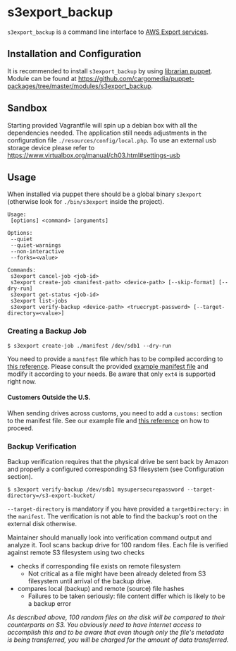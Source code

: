 s3export_backup
===============

`s3export_backup` is a command line interface to [AWS Export services](http://aws.amazon.com/importexport/).

Installation and Configuration
------------------------------
It is recommended to install `s3export_backup` by using [librarian puppet](https://github.com/rodjek/librarian-puppet). Module can be found at https://github.com/cargomedia/puppet-packages/tree/master/modules/s3export_backup.


Sandbox
-------
Starting provided Vagrantfile will spin up a debian box with all the dependencies needed.
The application still needs adjustments in the configuration file `./resources/config/local.php`.
To use an external usb storage device please refer to https://www.virtualbox.org/manual/ch03.html#settings-usb

Usage
-----
When installed via puppet there should be a global binary `s3export` (otherwise look for `./bin/s3export` inside the project).
```
Usage:
 [options] <command> [arguments]

Options:
 --quiet
 --quiet-warnings
 --non-interactive
 --forks=<value>

Commands:
 s3export cancel-job <job-id>
 s3export create-job <manifest-path> <device-path> [--skip-format] [--dry-run]
 s3export get-status <job-id>
 s3export list-jobs
 s3export verify-backup <device-path> <truecrypt-password> [--target-directory=<value>]
```

### Creating a Backup Job

```
$ s3export create-job ./manifest /dev/sdb1 --dry-run
```

You need to provide a `manifest` file which has to be compiled according to [this reference](http://docs.aws.amazon.com/AWSImportExport/latest/DG/ManifestFileRef_Export.html).
Please consult the provided [example manifest file](https://github.com/tomaszdurka/s3export_backup/blob/master/manifest) and modify it according to your needs. Be aware that only `ext4` is supported right now.

#### Customers Outside the U.S.
When sending drives across customs, you need to add a `customs:` section to the manifest file. See our example file and [this reference](http://docs.aws.amazon.com/AWSImportExport/latest/DG/ManifestFileRef_international.html) on how to proceed.

### Backup Verification

Backup verification requires that the physical drive be sent back by Amazon and properly a configured corresponding S3 filesystem (see Configuration section).

```
$ s3export verify-backup /dev/sdb1 mysupersecurepassword --target-directory=/s3-export-bucket/
```
`--target-directory` is mandatory if you have provided a `targetDirectory:` in the `manifest`. The verification is not able to find the backup's root on the external disk otherwise.

Maintainer should manually look into verification command output and analyze it.
Tool scans backup drive for 100 random files. Each file is verified against remote S3 filesystem using two checks
- checks if corresponding file exists on remote filesystem
  - Not critical as a file might have been already deleted from S3 filesystem until arrival of the backup drive.
- compares local (backup) and remote (source) file hashes
  - Failures to be taken seriously: file content differ which is likely to be a backup error
   
*As described above, 100 random files on the disk will be compared to their counterparts on S3. You obviously need to have internet access to accomplish this and to be aware that even though only the file's metadata is being transferred, you will be charged for the amount of data transferred.*

